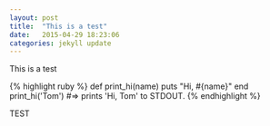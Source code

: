 ```yaml
---
layout: post
title:  "This is a test"
date:   2015-04-29 18:23:06
categories: jekyll update
---
```

This is a test

{% highlight ruby %}
def print_hi(name)
  puts "Hi, #{name}"
end
print_hi('Tom')
#=> prints 'Hi, Tom' to STDOUT.
{% endhighlight %}

TEST
